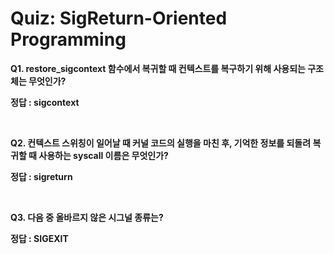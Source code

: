 # Quiz: SigReturn-Oriented Programming

**Q1. restore_sigcontext 함수에서 복귀할 때 컨텍스트를 복구하기 위해 사용되는 구조체는 무엇인가?**

**정답 : sigcontext**

<br>

**Q2. 컨텍스트 스위칭이 일어날 때 커널 코드의 실행을 마친 후, 기억한 정보를 되돌려 복귀할 때 사용하는 syscall 이름은 무엇인가?**

**정답 : sigreturn**

<br>

**Q3. 다음 중 올바르지 않은 시그널 종류는?**

**정답 : SIGEXIT**
